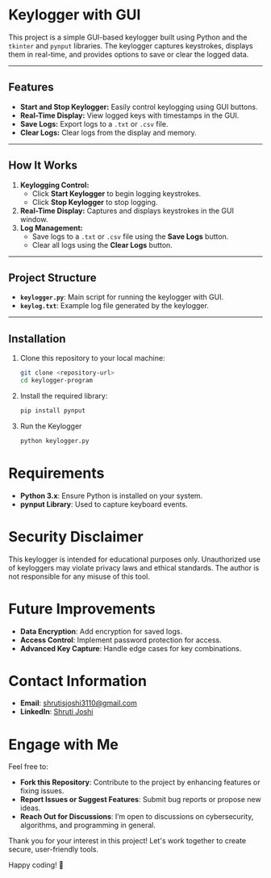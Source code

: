 # Keylogger with GUI

This project is a simple GUI-based keylogger built using Python and the `tkinter` and `pynput` libraries. The keylogger captures keystrokes, displays them in real-time, and provides options to save or clear the logged data.

---

## Features

- **Start and Stop Keylogger:** Easily control keylogging using GUI buttons.
- **Real-Time Display:** View logged keys with timestamps in the GUI.
- **Save Logs:** Export logs to a `.txt` or `.csv` file.
- **Clear Logs:** Clear logs from the display and memory.

---

## How It Works

1. **Keylogging Control:**
   - Click **Start Keylogger** to begin logging keystrokes.
   - Click **Stop Keylogger** to stop logging.
2. **Real-Time Display:** Captures and displays keystrokes in the GUI window.
3. **Log Management:**
   - Save logs to a `.txt` or `.csv` file using the **Save Logs** button.
   - Clear all logs using the **Clear Logs** button.

---

## Project Structure

- **`keylogger.py`**: Main script for running the keylogger with GUI.
- **`keylog.txt`**: Example log file generated by the keylogger.

---

## Installation

1. Clone this repository to your local machine:
   ```bash
   git clone <repository-url>
   cd keylogger-program

2. Install the required library:
   ```bash
   pip install pynput
   
3. Run the Keylogger

   ```bash
   python keylogger.py

# Requirements

- **Python 3.x**: Ensure Python is installed on your system.
- **pynput Library**: Used to capture keyboard events.

# Security Disclaimer

This keylogger is intended for educational purposes only. Unauthorized use of keyloggers may violate privacy laws and ethical standards. The author is not responsible for any misuse of this tool.

# Future Improvements

- **Data Encryption**: Add encryption for saved logs.
- **Access Control**: Implement password protection for access.
- **Advanced Key Capture**: Handle edge cases for key combinations.

# Contact Information

- **Email**: shrutisjoshi3110@gmail.com
- **LinkedIn**: [Shruti Joshi](https://www.linkedin.com/in/shruti-joshi)

# Engage with Me

Feel free to:

- **Fork this Repository**: Contribute to the project by enhancing features or fixing issues.
- **Report Issues or Suggest Features**: Submit bug reports or propose new ideas.
- **Reach Out for Discussions**: I’m open to discussions on cybersecurity, algorithms, and programming in general.

Thank you for your interest in this project! Let's work together to create secure, user-friendly tools.

Happy coding! 🚀






















